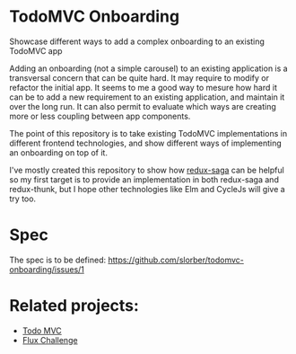 # TodoMVC Onboarding
Showcase different ways to add a complex onboarding to an existing TodoMVC app

Adding an onboarding (not a simple carousel) to an existing application is a transversal concern that can be quite hard. It may require to modify or refactor the initial app. It seems to me a good way to mesure how hard it can be to add a new requirement to an existing application, and maintain it over the long run. It can also permit to evaluate which ways are creating more or less coupling between app components.

The point of this repository is to take existing TodoMVC implementations in different frontend technologies, and show different ways of implementing an onboarding on top of it.

I've mostly created this repository to show how [redux-saga](https://github.com/yelouafi/redux-saga) can be helpful so my first target is to provide an implementation in both redux-saga and redux-thunk, but I hope other technologies like Elm and CycleJs will give a try too.


# Spec

The spec is to be defined: https://github.com/slorber/todomvc-onboarding/issues/1

# Related projects: 
- [Todo MVC](https://github.com/tastejs/todomvc)
- [Flux Challenge](https://github.com/staltz/flux-challenge)


